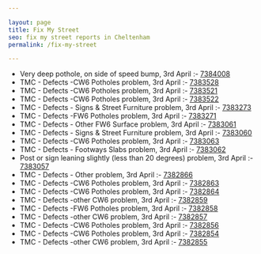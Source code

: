 ```yaml
---

layout: page
title: Fix My Street
seo: fix my street reports in Cheltenham
permalink: /fix-my-street

---
```


<!-- fix_marker starts -->

- Very deep pothole, on side of speed bump, 3rd April :- [7384008](https://www.fixmystreet.com/report/7384008)
- TMC - Defects -CW6 Potholes  problem, 3rd April :- [7383528](https://www.fixmystreet.com/report/7383528)
- TMC - Defects -CW6 Potholes  problem, 3rd April :- [7383521](https://www.fixmystreet.com/report/7383521)
- TMC - Defects -CW6 Potholes  problem, 3rd April :- [7383522](https://www.fixmystreet.com/report/7383522)
- TMC - Defects - Signs & Street Furniture problem, 3rd April :- [7383273](https://www.fixmystreet.com/report/7383273)
- TMC - Defects -FW6 Potholes problem, 3rd April :- [7383271](https://www.fixmystreet.com/report/7383271)
- TMC - Defects - Other FW6  Surface problem, 3rd April :- [7383061](https://www.fixmystreet.com/report/7383061)
- TMC - Defects - Signs & Street Furniture problem, 3rd April :- [7383060](https://www.fixmystreet.com/report/7383060)
- TMC - Defects -CW6 Potholes  problem, 3rd April :- [7383063](https://www.fixmystreet.com/report/7383063)
- TMC - Defects - Footways Slabs problem, 3rd April :- [7383062](https://www.fixmystreet.com/report/7383062)
- Post or sign leaning slightly (less than 20 degrees) problem, 3rd April :- [7383057](https://www.fixmystreet.com/report/7383057)
- TMC - Defects - Other problem, 3rd April :- [7382866](https://www.fixmystreet.com/report/7382866)
- TMC - Defects -CW6 Potholes  problem, 3rd April :- [7382863](https://www.fixmystreet.com/report/7382863)
- TMC - Defects -CW6 Potholes  problem, 3rd April :- [7382864](https://www.fixmystreet.com/report/7382864)
- TMC - Defects -other CW6 problem, 3rd April :- [7382859](https://www.fixmystreet.com/report/7382859)
- TMC - Defects -FW6 Potholes problem, 3rd April :- [7382858](https://www.fixmystreet.com/report/7382858)
- TMC - Defects -other CW6 problem, 3rd April :- [7382857](https://www.fixmystreet.com/report/7382857)
- TMC - Defects -CW6 Potholes  problem, 3rd April :- [7382856](https://www.fixmystreet.com/report/7382856)
- TMC - Defects -CW6 Potholes  problem, 3rd April :- [7382854](https://www.fixmystreet.com/report/7382854)
- TMC - Defects -other CW6 problem, 3rd April :- [7382855](https://www.fixmystreet.com/report/7382855)

<!-- fix_marker ends -->